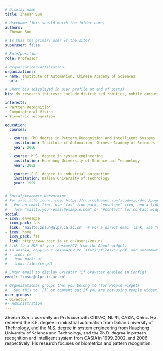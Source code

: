 ```yaml
---
# Display name
title: Zhenan Sun

# Username (this should match the folder name)
authors:
- Zhenan Sun

# Is this the primary user of the site?
superuser: false

# Role/position
role: Professor

# Organizations/Affiliations
organizations:
- name: Institute of Automation, Chinese Academy of Sciences
  url: ""

# Short bio (displayed in user profile at end of posts)
bio: My research interests include distributed robotics, mobile computing and programmable matter.

interests:
- Partten Recognition
- Computational Vision
- Biometric recognition

education:
  courses:

  - course: PhD degree in Pattern Recognition and Intelligent Systems
    institution: Institute of Automation, Chinese Academy of Sciences (CASIA)
    year: 2006

  - course: M.S. degree in system engineering
    institution: Huazhong University of Science and Technology
    year: 2002

  - course: B.E. degree in industrial automation
    institution: Dalian University of Technology
    year: 1999


# Social/Academic Networking
# For available icons, see: https://sourcethemes.com/academic/docs/page-builder/#icons
#   For an email link, use "fas" icon pack, "envelope" icon, and a link in the
#   form "mailto:your-email@example.com" or "#contact" for contact widget.
social:
- icon: envelope
  icon_pack: fas
  link: 'mailto:znsun@nlpr.ia.ac.cn'  # For a direct email link, use "mailto:test@example.org".
- icon: home
  icon_pack: fas
  link: http://www.cbsr.ia.ac.cn/users/znsun/
# Link to a PDF of your resume/CV from the About widget.
# To enable, copy your resume/CV to `static/files/cv.pdf` and uncomment the lines below.
# - icon: cv
#   icon_pack: ai
#   link: files/cv.pdf

# Enter email to display Gravatar (if Gravatar enabled in Config)
email: "znsun@nlpr.ia.ac.cn"

# Organizational groups that you belong to (for People widget)
#   Set this to `[]` or comment out if you are not using People widget.
user_groups:
- Director
#- Administration
---
```

Zhenan Sun is currently an Professor with CRIPAC, NLPR, CASIA, China. He received the B.E. degree in industrial
automation from Dalian University of Thchnology, and the M.S. degree in system engineering from Huazhong University
of Science and Technology, and the Ph.D. degree in pattern recognition and intelligent system from CASIA in 1999, 2002, and 2006 respectively. His research focuses on biometrics and pattern recognition.
